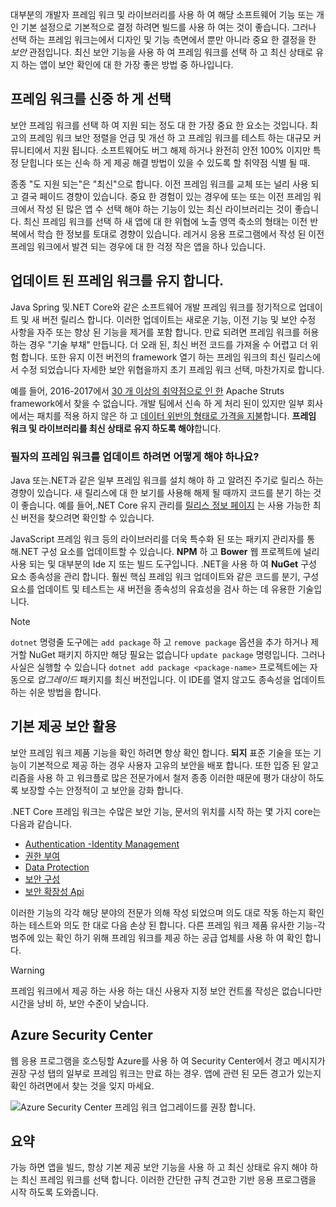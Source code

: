 대부분의 개발자 프레임 워크 및 라이브러리를 사용 하 여 해당 소프트웨어 기능 또는 개인 기본 설정으로 기본적으로 결정 하려면 빌드를 사용 하 여는 것이 좋습니다. 그러나 선택 하는 프레임 워크는에서 디자인 및 기능 측면에서 뿐만 아니라 중요 한 결정을 한 _보안_ 관점입니다. 최신 보안 기능을 사용 하 여 프레임 워크를 선택 하 고 최신 상태로 유지 하는 앱이 보안 확인에 대 한 가장 좋은 방법 중 하나입니다.

## <a name="choose-your-framework-carefully"></a>프레임 워크를 신중 하 게 선택

보안 프레임 워크를 선택 하 여 지원 되는 정도 대 한 가장 중요 한 요소는 것입니다. 최고의 프레임 워크 보안 정렬을 언급 및 개선 하 고 프레임 워크를 테스트 하는 대규모 커뮤니티에서 지원 됩니다. 소프트웨어도 버그 해제 하거나 완전히 안전 100% 이지만 특정 닫힙니다 또는 신속 하 게 제공 해결 방법이 있을 수 있도록 할 취약점 식별 될 때.

종종 "도 지원 되는"은 "최신"으로 합니다. 이전 프레임 워크를 교체 또는 널리 사용 되 고 결국 페이드 경향이 있습니다. 중요 한 경험이 있는 경우에 또는 또는 이전 프레임 워크에서 작성 된 많은 앱 수 선택 해야 하는 기능이 있는 최신 라이브러리는 것이 좋습니다. 최신 프레임 워크를 선택 하 새 앱에 대 한 위협에 노출 영역 축소의 형태는 이전 반복에서 학습 한 정보를 토대로 경향이 있습니다. 레거시 응용 프로그램에서 작성 된 이전 프레임 워크에서 발견 되는 경우에 대 한 걱정 작은 앱을 하나 있습니다.

<!-- TODO: add link; Should we be pointing to other modules? -->
<!--
For more information on secure design and reducing threat surface, please see [Design For Security in Azure](../../design-for-security-in-azure/index.yml).
-->

## <a name="keep-your-framework-updated"></a>업데이트 된 프레임 워크를 유지 합니다.

Java Spring 및.NET Core와 같은 소프트웨어 개발 프레임 워크를 정기적으로 업데이트 및 새 버전 릴리스 합니다. 이러한 업데이트는 새로운 기능, 이전 기능 및 보안 수정 사항을 자주 또는 향상 된 기능을 제거를 포함 합니다. 만료 되려면 프레임 워크를 허용 하는 경우 "기술 부채" 만듭니다. 더 오래 된, 최신 버전 코드를 가져올 수 어렵고 더 위험 합니다. 또한 유지 이전 버전의 framework 열기 하는 프레임 워크의 최신 릴리스에서 수정 되었습니다 자세한 보안 위협을까지 초기 프레임 워크 선택, 마찬가지로 합니다.

예를 들어, 2016-2017에서 [30 개 이상의 취약점으로 인 한](https://www.cvedetails.com/product/6117/Apache-Struts.html?vendor_id=45) Apache Struts framework에서 찾을 수 없습니다. 개발 팀에서 신속 하 게 처리 된이 있지만 일부 회사에서는 패치를 적용 하지 않은 하 고 [데이터 위반의 형태로 가격을 지불](https://www.zdnet.com/article/equifax-confirms-apache-struts-flaw-it-failed-to-patch-was-to-blame-for-data-breach/)합니다. **프레임 워크 및 라이브러리를 최신 상태로 유지 하도록 해야**합니다.

### <a name="how-do-i-update-my-framework"></a>필자의 프레임 워크를 업데이트 하려면 어떻게 해야 하나요?

Java 또는.NET과 같은 일부 프레임 워크를 설치 해야 하 고 알려진 주기로 릴리스 하는 경향이 있습니다. 새 릴리스에 대 한 보기를 사용해 해제 될 때까지 코드를 분기 하는 것이 좋습니다. 예를 들어,.NET Core 유지 관리를 [릴리스 정보 페이지](https://github.com/dotnet/core/tree/master/release-notes) 는 사용 가능한 최신 버전을 찾으려면 확인할 수 있습니다.

JavaScript 프레임 워크 등의 라이브러리를 더욱 특수화 된 또는 패키지 관리자를 통해.NET 구성 요소를 업데이트할 수 있습니다. **NPM** 하 고 **Bower** 웹 프로젝트에 널리 사용 되는 및 대부분의 Ide 지 또는 빌드 도구입니다. .NET을 사용 하 여 **NuGet** 구성 요소 종속성을 관리 합니다. 훨씬 핵심 프레임 워크 업데이트와 같은 코드를 분기, 구성 요소를 업데이트 및 테스트는 새 버전을 종속성의 유효성을 검사 하는 데 유용한 기술입니다.

> [!NOTE]
> `dotnet` 명령줄 도구에는 `add package` 하 고 `remove package` 옵션을 추가 하거나 제거할 NuGet 패키지 하지만 해당 필요는 없습니다 `update package` 명령입니다. 그러나 사실은 실행할 수 있습니다 `dotnet add package <package-name>` 프로젝트에는 자동으로 _업그레이드_ 패키지를 최신 버전입니다. 이 IDE를 열지 않고도 종속성을 업데이트 하는 쉬운 방법을 합니다.

## <a name="take-advantage-of-built-in-security"></a>기본 제공 보안 활용

보안 프레임 워크 제품 기능을 확인 하려면 항상 확인 합니다. **되지** 표준 기술을 또는 기능이 기본적으로 제공 하는 경우 사용자 고유의 보안을 배포 합니다. 또한 입증 된 알고리즘을 사용 하 고 워크플로 많은 전문가에서 철저 종종 이러한 때문에 평가 대상이 하도록 보장할 수는 안정적이 고 보안을 강화 합니다.

.NET Core 프레임 워크는 수많은 보안 기능, 문서의 위치를 시작 하는 몇 가지 core는 다음과 같습니다.
* [Authentication -Identity Management](https://docs.microsoft.com/aspnet/core/security/authentication/index?view=aspnetcore-2.1)
* [권한 부여](https://docs.microsoft.com/aspnet/core/security/authorization/index?view=aspnetcore-2.1)
* [Data Protection](https://docs.microsoft.com/aspnet/core/security/data-protection/index?view=aspnetcore-2.1)
* [보안 구성](https://docs.microsoft.com/aspnet/core/security/data-protection/configuration/index?view=aspnetcore-2.1)
* [보안 확장성 Api](https://docs.microsoft.com/aspnet/core/security/data-protection/extensibility/index?view=aspnetcore-2.1)

이러한 기능의 각각 해당 분야의 전문가 의해 작성 되었으며 의도 대로 작동 하는지 확인 하는 테스트와 의도 한 대로 다음 손상 된 합니다. 다른 프레임 워크 제품 유사한 기능-각 범주에 있는 확인 하기 위해 프레임 워크를 제공 하는 공급 업체를 사용 하 여 확인 합니다.

> [!WARNING]
> 프레임 워크에서 제공 하는 사용 하는 대신 사용자 지정 보안 컨트롤 작성은 없습니다만 시간을 낭비 하, 보안 수준이 낮습니다.


## <a name="azure-security-center"></a>Azure Security Center

웹 응용 프로그램을 호스팅할 Azure를 사용 하 여 Security Center에서 경고 메시지가 권장 구성 탭의 일부로 프레임 워크는 만료 하는 경우.  앱에 관련 된 모든 경고가 있는지 확인 하려면에서 찾는 것을 잊지 마세요.

![Azure Security Center 프레임 워크 업그레이드를 권장 합니다.](../media-draft/ASCFramework.png)


## <a name="summary"></a>요약

가능 하면 앱을 빌드, 항상 기본 제공 보안 기능을 사용 하 고 최신 상태로 유지 해야 하는 최신 프레임 워크를 선택 합니다. 이러한 간단한 규칙 견고한 기반 응용 프로그램을 시작 하도록 도와줍니다.

